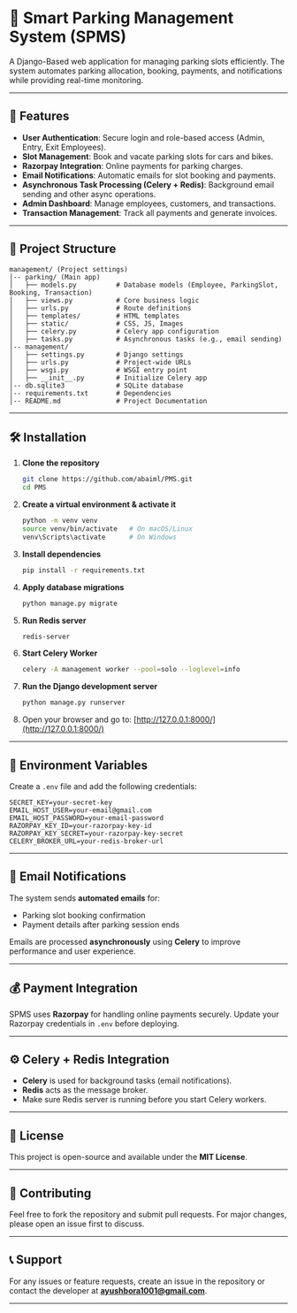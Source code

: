 # 🚗 Smart Parking Management System (SPMS)

A Django-Based web application for managing parking slots efficiently. The system automates parking allocation, booking, payments, and notifications while providing real-time monitoring.

---

## 📌 Features

- **User Authentication**: Secure login and role-based access (Admin, Entry, Exit Employees).
- **Slot Management**: Book and vacate parking slots for cars and bikes.
- **Razorpay Integration**: Online payments for parking charges.
- **Email Notifications**: Automatic emails for slot booking and payments.
- **Asynchronous Task Processing (Celery + Redis)**: Background email sending and other async operations.
- **Admin Dashboard**: Manage employees, customers, and transactions.
- **Transaction Management**: Track all payments and generate invoices.

---

## 📂 Project Structure

```
management/ (Project settings)
│-- parking/ (Main app)
│   ├── models.py          # Database models (Employee, ParkingSlot, Booking, Transaction)
│   ├── views.py           # Core business logic
│   ├── urls.py            # Route definitions
│   ├── templates/         # HTML templates
│   ├── static/            # CSS, JS, Images
│   ├── celery.py          # Celery app configuration
│   ├── tasks.py           # Asynchronous tasks (e.g., email sending)
│-- management/
│   ├── settings.py        # Django settings
│   ├── urls.py            # Project-wide URLs
│   ├── wsgi.py            # WSGI entry point
│   ├── __init__.py        # Initialize Celery app
│-- db.sqlite3             # SQLite database
│-- requirements.txt       # Dependencies
│-- README.md              # Project Documentation
```

---

## 🛠️ Installation

1. **Clone the repository**
   ```bash
   git clone https://github.com/abaiml/PMS.git
   cd PMS
   ```

2. **Create a virtual environment & activate it**
   ```bash
   python -m venv venv
   source venv/bin/activate   # On macOS/Linux
   venv\Scripts\activate      # On Windows
   ```

3. **Install dependencies**
   ```bash
   pip install -r requirements.txt
   ```

4. **Apply database migrations**
   ```bash
   python manage.py migrate
   ```

5. **Run Redis server**
   ```bash
   redis-server
   ```

6. **Start Celery Worker**
   ```bash
   celery -A management worker --pool=solo --loglevel=info
   ```

7. **Run the Django development server**
   ```bash
   python manage.py runserver
   ```

8. Open your browser and go to: [http://127.0.0.1:8000/](http://127.0.0.1:8000/)

---

## 🔑 Environment Variables

Create a `.env` file and add the following credentials:

```dotenv
SECRET_KEY=your-secret-key
EMAIL_HOST_USER=your-email@gmail.com
EMAIL_HOST_PASSWORD=your-email-password
RAZORPAY_KEY_ID=your-razorpay-key-id
RAZORPAY_KEY_SECRET=your-razorpay-key-secret
CELERY_BROKER_URL=your-redis-broker-url
```

---

## 📧 Email Notifications

The system sends **automated emails** for:
- Parking slot booking confirmation
- Payment details after parking session ends

Emails are processed **asynchronously** using **Celery** to improve performance and user experience.

---

## 💰 Payment Integration

SPMS uses **Razorpay** for handling online payments securely.
Update your Razorpay credentials in `.env` before deploying.

---

## ⚙️ Celery + Redis Integration

- **Celery** is used for background tasks (email notifications).
- **Redis** acts as the message broker.
- Make sure Redis server is running before you start Celery workers.

---

## 📜 License

This project is open-source and available under the **MIT License**.

---

## 🤝 Contributing

Feel free to fork the repository and submit pull requests.
For major changes, please open an issue first to discuss.

---

## 📞 Support

For any issues or feature requests, create an issue in the repository
or contact the developer at **ayushbora1001@gmail.com**.

---

